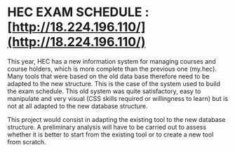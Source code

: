 # HEC EXAM SCHEDULE : [http://18.224.196.110/](http://18.224.196.110/)

This year, HEC has a new information system for managing courses and course holders, which is more complete than the previous one (my.hec). 
Many tools that were based on the old data base therefore need to be adapted to the new structure. This is the case of the system used to build the exam schedule. This old system was quite satisfactory, easy to manipulate and very visual (CSS skills required or willingness to learn) but is not at all adapted to the new database structure. 

This project would consist in adapting the existing tool to the new database structure. A preliminary analysis will have to be carried out to assess whether it is better to start from the existing tool or to create a new tool from scratch.
